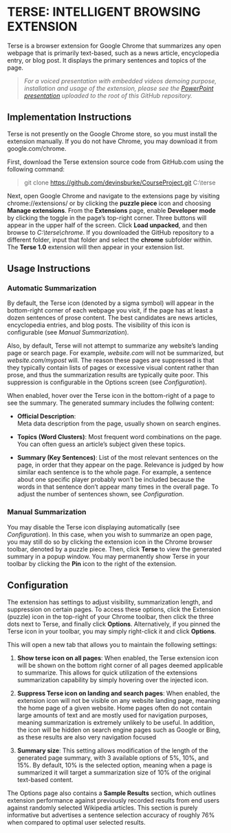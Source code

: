 # TERSE: INTELLIGENT BROWSING EXTENSION 

Terse is a browser extension for Google Chrome that summarizes any open webpage that is primarily text-based, such as a news article, encyclopedia entry, or blog post. It displays the primary sentences and topics of the page. 

> *For a voiced presentation with embedded videos demoing purpose, installation and usage of the extension, please see the [PowerPoint presentation](https://github.com/devinsburke/CourseProject/blob/main/Presentation.zip) uploaded to the root of this GitHub repository.*

## Implementation Instructions 
Terse is not presently on the Google Chrome store, so you must install the extension manually. If you do not have Chrome, you may download it from google.com/chrome. 

First, download the Terse extension source code from GitHub.com using the following command: 

> git clone https://github.com/devinsburke/CourseProject.git C:\terse 

Next, open Google Chrome and navigate to the extensions page by visiting chrome://extensions/ or by clicking the **puzzle piece** icon and choosing **Manage extensions**. From the **Extensions** page, enable **Developer mode** by clicking the toggle in the page’s top-right corner. Three buttons will appear in the upper half of the screen. Click **Load unpacked**, and then browse to *C:\terse\chrome*. If you downloaded the GitHub repository to a different folder, input that folder and select the **chrome** subfolder within. The **Terse 1.0** extension will then appear in your extension list. 

## Usage Instructions
### Automatic Summarization 

By default, the Terse icon (denoted by a sigma symbol) will appear in the bottom-right corner of each webpage you visit, if the page has at least a dozen sentences of prose content. The best candidates are news articles, encyclopedia entries, and blog posts. The visibility of this icon is configurable (see *Manual Summarization*). 

Also, by default, Terse will not attempt to summarize any website’s landing page or search page. For example, *website.com* will not be summarized, but *website.com/mypost* will. The reason these pages are suppressed is that they typically contain lists of pages or excessive visual content rather than prose, and thus the summarization results are typically quite poor. This suppression is configurable in the Options screen (see *Configuration*). 

When enabled, hover over the Terse icon in the bottom-right of a page to see the summary. The generated summary includes the follwing content:

* **Official Description**:  
  Meta data description from the page, usually shown on search engines. 

* **Topics (Word Clusters)**: 
  Most frequent word combinations on the page. You can often guess an article’s subject given these topics. 
  
* **Summary (Key Sentences)**:
  List of the most relevant sentences on the page, in order that they appear on the page. Relevance is judged by how similar each sentence is to the whole page. For example, a sentence about one specific player probably won’t be included because the words in that sentence don’t appear many times in the overall page. To adjust the number of sentences shown, see *Configuration*. 
  
### Manual Summarization 
You may disable the Terse icon displaying automatically (see *Configuration*). In this case, when you wish to summarize an open page, you may still do so by clicking the extension icon in the Chrome browser toolbar, denoted by a puzzle piece. Then, click **Terse** to view the generated summary in a popup window. You may permanently show Terse in your toolbar by clicking the **Pin** icon to the right of the extension. 

## Configuration 

The extension has settings to adjust visibility, summarization length, and suppression on certain pages. To access these options, click the Extension (puzzle) icon in the top-right of your Chrome toolbar, then click the three dots next to Terse, and finally click **Options**. Alternatively, if you pinned the Terse icon in your toolbar, you may simply right-click it and click **Options**. 

This will open a new tab that allows you to maintain the following settings: 

1. **Show terse icon on all pages**: 
  When enabled, the Terse extension icon will be shown on the bottom right corner of all pages deemed applicable to summarize. This allows for quick utilization of the extensions summarization capability by simply hovering over the injected icon. 

2. **Suppress Terse icon on landing and search pages**: 
  When enabled, the extension icon will not be visible on any website landing page, meaning the home page of a given website. Home pages often do not contain large amounts of text and are mostly used for navigation purposes, meaning summarization is extremely unlikely to be useful. In addition, the icon will be hidden on search engine pages such as Google or Bing, as these results are also very navigation focused 

3. **Summary size**: 
  This setting allows modification of the length of the generated page summary, with 3 available options of 5%, 10%, and 15%. By default, 10% is the selected option, meaning when a page is summarized it will target a summarization size of 10% of the original text-based content. 

The Options page also contains a **Sample Results** section, which outlines extension performance against previously recorded results from end users against randomly selected Wikipedia articles. This section is purely informative but advertises a sentence selection accuracy of roughly 76% when compared to optimal user selected results. 
